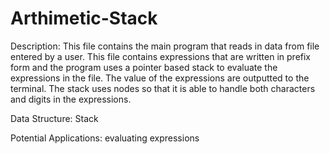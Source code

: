 # Arthimetic-Stack

Description:
This file contains the main program that reads in data from file entered by a user.  This file  contains expressions that are written in prefix form and the program uses a pointer based stack  to evaluate the expressions in the file.  The value of the expressions are outputted to the terminal. The stack uses nodes so that it is able to handle both characters and digits in the expressions. 

Data Structure:
Stack


Potential Applications:
evaluating expressions
